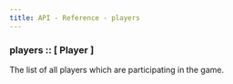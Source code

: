 ```yaml
---
title: API - Reference - players
---
```


### players :: [ Player ] 

The list of all players which are participating in the game.
